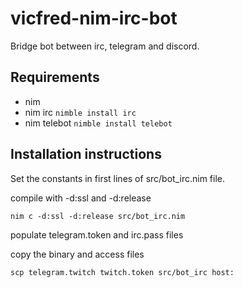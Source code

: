 # vicfred-nim-irc-bot

Bridge bot between irc, telegram and discord.

## Requirements
- nim
- nim irc         `nimble install irc`
- nim telebot     `nimble install telebot`

## Installation instructions

Set the constants in first lines of src/bot_irc.nim file.

compile with -d:ssl and -d:release

`nim c -d:ssl -d:release src/bot_irc.nim`


populate telegram.token and irc.pass files

copy the binary and access files

`scp telegram.twitch twitch.token src/bot_irc host:`
